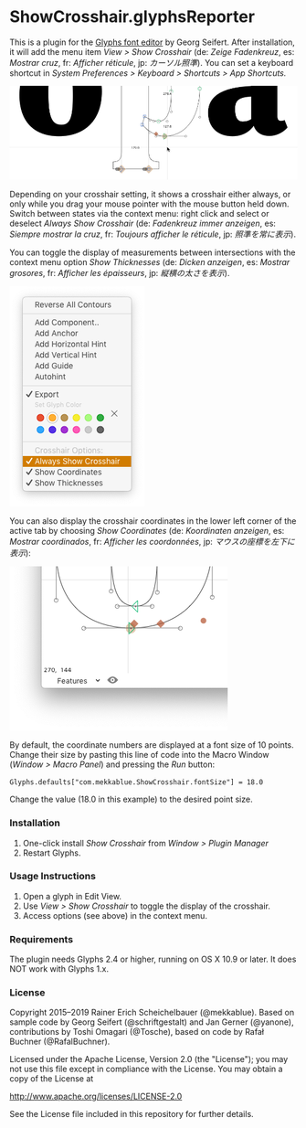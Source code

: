 # ShowCrosshair.glyphsReporter

This is a plugin for the [Glyphs font editor](http://glyphsapp.com/) by Georg Seifert. After installation, it will add the menu item *View > Show Crosshair* (de: *Zeige Fadenkreuz*, es: *Mostrar cruz*, fr: *Afficher réticule*, jp: *カーソル照準*). You can set a keyboard shortcut in *System Preferences > Keyboard > Shortcuts > App Shortcuts.*

![Crosshair](ShowCrosshair.png "Show Crosshair Screenshot")

Depending on your crosshair setting, it shows a crosshair either always, or only while you drag your mouse pointer with the mouse button held down. Switch between states via the context menu: right click and select or deselect *Always Show Crosshair* (de: *Fadenkreuz immer anzeigen*, es: *Siempre mostrar la cruz*, fr: *Toujours afficher le réticule*, jp: *照準を常に表示*).

You can toggle the display of measurements between intersections with the context menu option *Show Thicknesses* (de: *Dicken anzeigen*, es: *Mostrar grosores*, fr: *Afficher les épaisseurs*, jp: *縦横の太さを表示*).

![Crosshair options](ToggleCrosshairOptions.png "Toggling Crosshair options in the context menu")

You can also display the crosshair coordinates in the lower left corner of the active tab by choosing *Show Coordinates* (de: *Koordinaten anzeigen*, es: *Mostrar coordinados*, fr: *Afficher les coordonnées*, jp: *マウスの座標を左下に表示*):

![Coordinates in lower left corner](ToggleCoordinates.png "Coordinates are displayed in the lower left corner of the Edit view")

By default, the coordinate numbers are displayed at a font size of 10 points. Change their size by pasting this line of code into the Macro Window (*Window > Macro Panel*) and pressing the *Run* button:

    Glyphs.defaults["com.mekkablue.ShowCrosshair.fontSize"] = 18.0

Change the value (18.0 in this example) to the desired point size.

### Installation

1. One-click install *Show Crosshair* from *Window > Plugin Manager*
2. Restart Glyphs.

### Usage Instructions

1. Open a glyph in Edit View.
2. Use *View > Show Crosshair* to toggle the display of the crosshair.
3. Access options (see above) in the context menu.

### Requirements

The plugin needs Glyphs 2.4 or higher, running on OS X 10.9 or later. It does NOT work with Glyphs 1.x.

### License

Copyright 2015–2019 Rainer Erich Scheichelbauer (@mekkablue).
Based on sample code by Georg Seifert (@schriftgestalt) and Jan Gerner (@yanone), contributions by Toshi Omagari (@Tosche), based on code by Rafał Buchner (@RafalBuchner).

Licensed under the Apache License, Version 2.0 (the "License");
you may not use this file except in compliance with the License.
You may obtain a copy of the License at

http://www.apache.org/licenses/LICENSE-2.0

See the License file included in this repository for further details.
